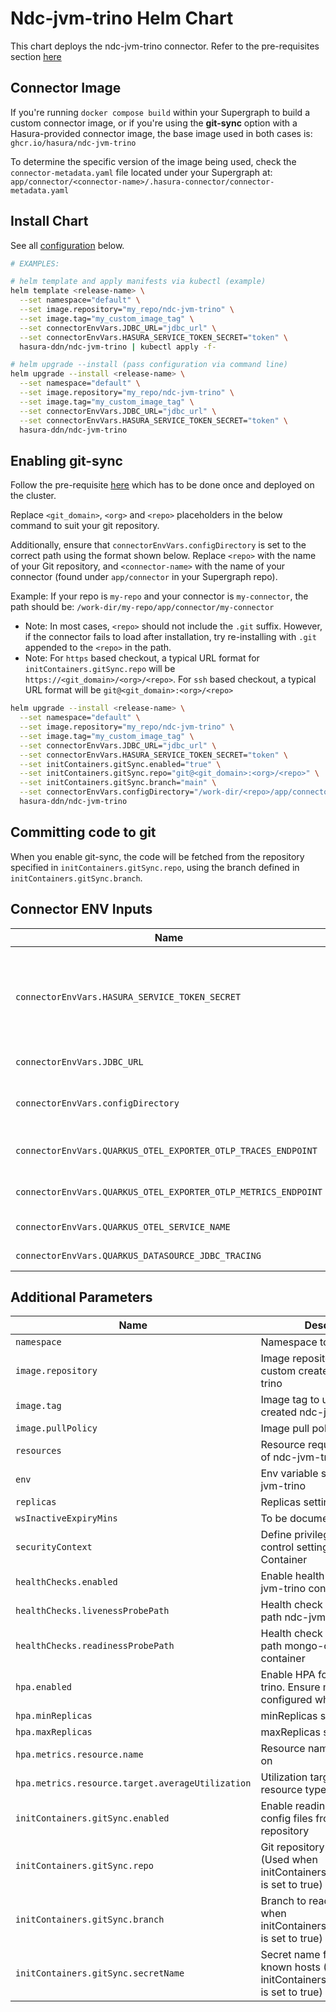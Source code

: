 # Ndc-jvm-trino Helm Chart

This chart deploys the ndc-jvm-trino connector. Refer to the pre-requisites section [here](../../README.md#get-started)

## Connector Image

If you're running `docker compose build` within your Supergraph to build a custom connector image, or if you're using
the **git-sync** option with a Hasura-provided connector image, the base image used in both cases is: `ghcr.io/hasura/ndc-jvm-trino`

To determine the specific version of the image being used, check the `connector-metadata.yaml` file located under your Supergraph at: `app/connector/<connector-name>/.hasura-connector/connector-metadata.yaml`

## Install Chart

See all [configuration](#parameters) below.

```bash
# EXAMPLES:

# helm template and apply manifests via kubectl (example)
helm template <release-name> \
  --set namespace="default" \
  --set image.repository="my_repo/ndc-jvm-trino" \
  --set image.tag="my_custom_image_tag" \
  --set connectorEnvVars.JDBC_URL="jdbc_url" \
  --set connectorEnvVars.HASURA_SERVICE_TOKEN_SECRET="token" \
  hasura-ddn/ndc-jvm-trino | kubectl apply -f-

# helm upgrade --install (pass configuration via command line)
helm upgrade --install <release-name> \
  --set namespace="default" \
  --set image.repository="my_repo/ndc-jvm-trino" \
  --set image.tag="my_custom_image_tag" \
  --set connectorEnvVars.JDBC_URL="jdbc_url" \
  --set connectorEnvVars.HASURA_SERVICE_TOKEN_SECRET="token" \
  hasura-ddn/ndc-jvm-trino
```

## Enabling git-sync

Follow the pre-requisite [here](../../README.md#using-git-for-metadata-files) which has to be done once and deployed on the cluster.

Replace `<git_domain>`, `<org>` and `<repo>` placeholders in the below command to suit your git repository.

Additionally, ensure that `connectorEnvVars.configDirectory` is set to the correct path using the format shown below. Replace `<repo>` with the name of your Git repository, and `<connector-name>` with the name of your connector (found under `app/connector` in your Supergraph repo).

Example: If your repo is `my-repo` and your connector is `my-connector`, the path should be:  `/work-dir/my-repo/app/connector/my-connector`

- Note: In most cases, `<repo>` should not include the `.git` suffix.  However, if the connector fails to load after installation, try re-installing with `.git` appended to the `<repo>` in the path.
- Note: For `https` based checkout, a typical URL format for `initContainers.gitSync.repo` will be `https://<git_domain>/<org>/<repo>`.  For `ssh` based checkout, a typical URL format will be `git@<git_domain>:<org>/<repo>`

```bash
helm upgrade --install <release-name> \
  --set namespace="default" \
  --set image.repository="my_repo/ndc-jvm-trino" \
  --set image.tag="my_custom_image_tag" \
  --set connectorEnvVars.JDBC_URL="jdbc_url" \
  --set connectorEnvVars.HASURA_SERVICE_TOKEN_SECRET="token" \
  --set initContainers.gitSync.enabled="true" \
  --set initContainers.gitSync.repo="git@<git_domain>:<org>/<repo>" \
  --set initContainers.gitSync.branch="main" \
  --set connectorEnvVars.configDirectory="/work-dir/<repo>/app/connector/<connector-name>" \
  hasura-ddn/ndc-jvm-trino
```

## Committing code to git

When you enable git-sync, the code will be fetched from the repository specified in `initContainers.gitSync.repo`, using the branch defined in `initContainers.gitSync.branch`.

## Connector ENV Inputs

| Name                                              | Description                                                                                                | Value                           |
| ------------------------------------------------- | ---------------------------------------------------------------------------------------------------------- | ------------------------------- |
| `connectorEnvVars.HASURA_SERVICE_TOKEN_SECRET`    | Hasura Service Token Secret.  This value comes from your Supergraph’s `.env` file and corresponds to the connector's `HASURA_SERVICE_TOKEN_SECRET` environment variable. (Optional)                                                                     | `""`                            |
| `connectorEnvVars.JDBC_URL`                       | The JDBC URL to connect to the database (Required)                                                                         | `""`                                 |
| `connectorEnvVars.configDirectory`                | Connector config directory (See [Enabling git-sync](README.md#enabling-git-sync) when initContainers.gitSync.enabled is set to true) (Optional) | `""`                   |
| `connectorEnvVars.QUARKUS_OTEL_EXPORTER_OTLP_TRACES_ENDPOINT`                   | Sets the OTLP endpoint to send telemetry data (traces) (Optional)                                                                         | `"http://dp-otel-collector:4317"`                                 |
| `connectorEnvVars.QUARKUS_OTEL_EXPORTER_OTLP_METRICS_ENDPOINT`                   | Sets the OTLP endpoint to send telemetry data (metrics)(Optional)                                                                         | `"http://dp-otel-collector:4317"`                                 |
| `connectorEnvVars.QUARKUS_OTEL_SERVICE_NAME`           | Sets OTEL Service Name (Optional)                                                                         | `"ndc-jvm-trino"`                                 |
| `connectorEnvVars.QUARKUS_DATASOURCE_JDBC_TRACING`                   | Enable or disable tracing for JDBC connections (Optional)                                                                         | `true`                                 |

## Additional Parameters

| Name                                              | Description                                                                                                | Value                               |
| ------------------------------------------------- | ---------------------------------------------------------------------------------------------------------- | ------------------------------------|
| `namespace`                                       | Namespace to deploy to                                                                                     | `"default"`                     |
| `image.repository`                                | Image repository containing custom created ndc-jvm-trino                                                    | `""`                                |
| `image.tag`                                       | Image tag to use for custom created ndc-jvm-trino                                                           | `""`                                |
| `image.pullPolicy`                                | Image pull policy                                                                                          | `Always`                            |
| `resources`                                       | Resource requests and limits of ndc-jvm-trino container                                                      | `{}`                                |
| `env`                                             | Env variable section for ndc-jvm-trino                                                                      | `[]`                                |
| `replicas`                                        | Replicas setting for pod                                                                                   | `1`                                 |
| `wsInactiveExpiryMins`                            | To be documented                                                                                           | `1`                                 |
| `securityContext`                                 | Define privilege and access control settings for a Pod or Container                                        | `{}`                                |
| `healthChecks.enabled`                            | Enable health check for ndc-jvm-trino container                                                              | `false`                             |
| `healthChecks.livenessProbePath`                  | Health check liveness Probe path ndc-jvm-trino container                                                     | `"/healthz"`                        |
| `healthChecks.readinessProbePath`                 | Health check readiness Probe path mongo-connector container                                                | `"/healthz"`                        |
| `hpa.enabled`                                     | Enable HPA for ndc-jvm-trino.  Ensure metrics cluster is configured when enabling                            | `false`                             |
| `hpa.minReplicas`                                 | minReplicas setting for HPA                                                                                | `2`                                 |
| `hpa.maxReplicas`                                 | maxReplicas setting for HPA                                                                                | `4`                                 |
| `hpa.metrics.resource.name`                       | Resource name to autoscale on                                                                              | ``                                  |
| `hpa.metrics.resource.target.averageUtilization`  | Utilization target on specific resource type                                                               | ``                                  |
| `initContainers.gitSync.enabled`                  | Enable reading connector config files from a git repository                                                | `false`                             |
| `initContainers.gitSync.repo`                     | Git repository to read from (Used when initContainers.gitSync.enabled is set to true)                      | `git@github.com:<org>/<repo>`       |
| `initContainers.gitSync.branch`                   | Branch to read from (Used when initContainers.gitSync.enabled is set to true)                              | `main`                              |
| `initContainers.gitSync.secretName`               | Secret name for private key & known hosts (Used when initContainers.gitSync.enabled is set to true)        | `git-creds`                         |